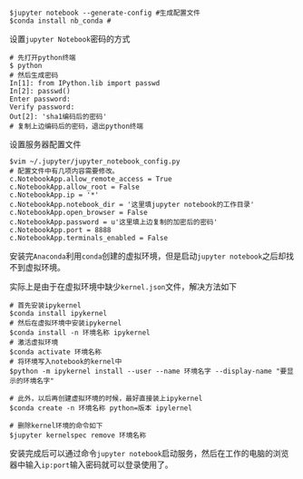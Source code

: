 

```shell
$jupyter notebook --generate-config #生成配置文件
$conda install nb_conda #
```

设置`jupyter Notebook`密码的方式

```shell
# 先打开python终端
$ python
# 然后生成密码
In[1]: from IPython.lib import passwd
In[2]: passwd()
Enter password:
Verify password:
Out[2]: 'sha1编码后的密码'
# 复制上边编码后的密码，退出python终端
```

设置服务器配置文件

``` shell
$vim ~/.jupyter/jupyter_notebook_config.py
# 配置文件中有几项内容需要修改。
c.NotebookApp.allow_remote_access = True
c.NotebookApp.allow_root = False
c.NotebookApp.ip = '*'
c.NotebookApp.notebook_dir = '这里填jupyter notebook的工作目录'
c.NotebookApp.open_browser = False
c.NotebookApp.password = u'这里填上边复制的加密后的密码'
c.NotebookApp.port = 8888
c.NotebookApp.terminals_enabled = False
```

安装完`Anaconda`利用`conda`创建的虚拟环境，但是启动`jupyter notebook`之后却找不到虚拟环境。

实际上是由于在虚拟环境中缺少`kernel.json`文件，解决方法如下

```shell
# 首先安装ipykernel
$conda install ipykernel
# 然后在虚拟环境中安装ipykernel
$conda install -n 环境名称 ipykernel
# 激活虚拟环境
$conda activate 环境名称
# 将环境写入notebook的kernel中
$python -m ipykernel install --user --name 环境名字 --display-name "要显示的环境名字"

# 此外，以后再创建虚拟环境的时候，最好直接装上ipykernel
$conda create -n 环境名称 python=版本 ipylernel

# 删除kernel环境的命令如下
$jupyter kernelspec remove 环境名称
```

安装完成后可以通过命令`jupyter notebook`启动服务，然后在工作的电脑的浏览器中输入`ip:port`输入密码就可以登录使用了。

